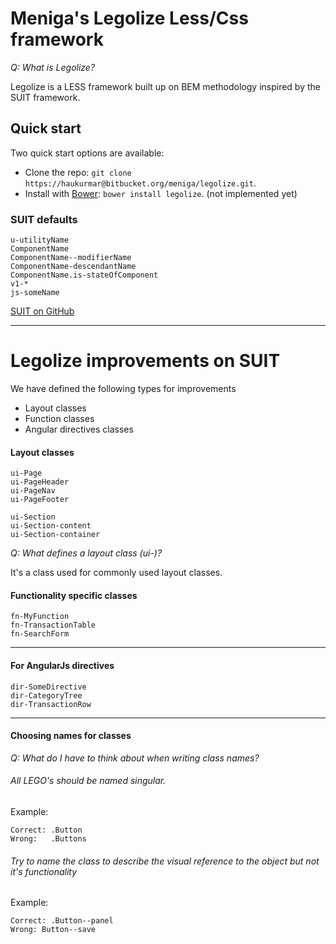 # Meniga's Legolize Less/Css framework

_Q: What is Legolize?_

Legolize is a LESS framework built up on BEM methodology inspired by the SUIT framework.


## Quick start

Two quick start options are available:

- Clone the repo: `git clone https://haukurmar@bitbucket.org/meniga/legolize.git`.
- Install with [Bower](http://bower.io): `bower install legolize`. (not implemented yet)


### SUIT defaults

	u-utilityName
	ComponentName
	ComponentName--modifierName
	ComponentName-descendantName
	ComponentName.is-stateOfComponent
	v1-*
	js-someName

[SUIT on GitHub](https://github.com/suitcss/suit/tree/master/doc)

---

# Legolize improvements on SUIT

We have defined the following types for improvements

* Layout classes
* Function classes
* Angular directives classes


#### Layout classes

	ui-Page
	ui-PageHeader
	ui-PageNav
	ui-PageFooter

	ui-Section
	ui-Section-content
	ui-Section-container


_Q: What defines a layout class (ui-)?_

It's a class used for commonly used layout classes.

#### Functionality specific classes

	fn-MyFunction
	fn-TransactionTable
	fn-SearchForm

---

#### For AngularJs directives

	dir-SomeDirective
	dir-CategoryTree
	dir-TransactionRow

---

#### Choosing names for classes

_Q: What do I have to think about when writing class names?_

###### All LEGO's should be named singular.

Example:

	Correct: .Button
	Wrong:   .Buttons

###### Try to name the class to describe the visual reference to the object but not it's functionality

Example:

	Correct: .Button--panel
	Wrong: Button--save


